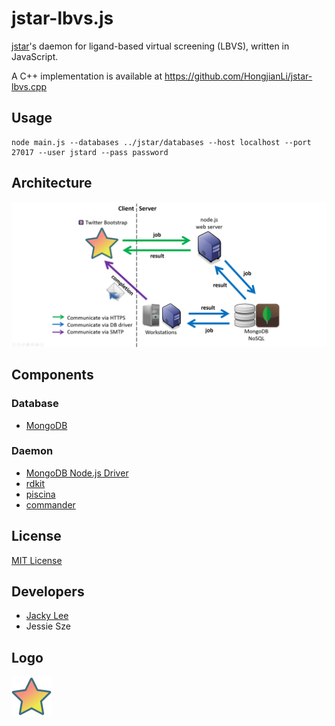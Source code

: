 # jstar-lbvs.js
[jstar]'s daemon for ligand-based virtual screening (LBVS), written in JavaScript.

A C++ implementation is available at https://github.com/HongjianLi/jstar-lbvs.cpp

## Usage
    node main.js --databases ../jstar/databases --host localhost --port 27017 --user jstard --pass password

## Architecture
![jstar architecture](https://github.com/HongjianLi/jstar/blob/master/public/architecture.png)

## Components
### Database
* [MongoDB]
### Daemon
* [MongoDB Node.js Driver]
* [rdkit]
* [piscina]
* [commander]

## License
[MIT License]

## Developers
* [Jacky Lee]
* Jessie Sze

## Logo
![jstar logo](https://github.com/HongjianLi/jstar/blob/master/public/logo.svg)

[jstar]: https://github.com/HongjianLi/jstar
[MongoDB]: https://github.com/mongodb/mongo
[MongoDB Node.js Driver]: https://mongodb.github.io/node-mongodb-native
[rdkit]: https://github.com/rdkit/rdkit/tree/master/Code/MinimalLib
[piscina]: https://github.com/piscinajs/piscina
[commander]: https://github.com/tj/commander.js
[MIT License]: https://github.com/HongjianLi/jstar-lbvs.js/blob/master/LICENSE
[Jacky Lee]: https://github.com/HongjianLi
